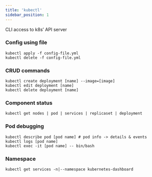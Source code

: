 ```yaml
---
title: 'kubectl'
sidebar_position: 1
---
```


CLI access to k8s’ API server

### Config using file
```
kubectl apply -f config-file.yml
kubectl delete -f config-file.yml
```

### CRUD commands

```
kubectl create deployment [name] --image=[image]
kubectl edit deployment [name]
kubectl delete deployment [name]
```

### Component status

```
kubectl get nodes | pod | services | replicaset | deployment
```

### Pod debugging

```
kubectl describe pod [pod name] # pod info -> details & events
kubectl logs [pod name]
kubectl exec -it [pod name] -- bin/bash
```

### Namespace

```
kubectl get services -n|--namespace kubernetes-dashboard
```
